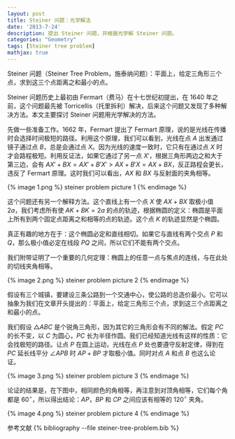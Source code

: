 ```yaml
---
layout: post
title: Steiner 问题：光学解法
date: '2013-7-24'
description: 提出 Steiner 问题，并根据光学解 Steiner 问题。
categories: "Geometry"
tags: [Steiner tree problem]
mathjax: true
---
```


Steiner 问题（Steiner Tree Problem，施泰纳问题）：平面上，给定三角形三个点，求到这三个点距离之和最小的点。

Steiner 问题历史上最初由 Fermart（费马）在十七世纪初提出，在 1640 年之前，这个问题最先被 Torricellis（托里拆利）解决，后来这个问题又发现了多种解决方法。本文主要探讨 Steiner 问题用光学解决的方法。

先做一些准备工作。1662 年，Fermart 提出了 Fermart 原理，说的是光线在传播时会选择时间极短的路径。利用这个原理，我们可以看到，光线在点 $A$ 出发通过镜子通过点 $B$，总是会通过点 $X$。因为光线的速度一致时，它只有在通过点 $X$ 时才会路程极短。利用反证法，如果它通过了另一点 $X'$，根据三角形两边之和大于第三边，会有 $AX' + BX = AX' + B'X' > AX + B'X = AX + BX$，反正路程会更长，违反了 Fermart 原理。这时我们可以看出，$AX$ 和 $BX$ 与反射面的夹角相等。

{% image 1.png %}
steiner problem picture 1
{% endimage %}

<!--more-->

这个问题还有另一个解释方法。这个直线上有一个点 $X$ 使 $AX + BX$ 取极小值 $2a$，我们考虑所有使 $AK + BK = 2a$ 的点的轨迹，根据椭圆的定义：椭圆是平面上所有到两个固定点距离之和相等的点的轨迹。这个点 $K$ 的轨迹显然是个椭圆。

真正有趣的地方在于：这个椭圆必定和直线相切。如果它与直线有两个交点 $P$ 和 $Q$，那么极小值必定在线段 $PQ$ 之间，所以它们不能有两个交点。

我们附带证明了一个重要的几何定理：椭圆上的任意一点与焦点的连线，与在此处的切线夹角相等。

{% image 2.png %}
steiner problem picture 2
{% endimage %}

假设有三个城镇，要建设三条公路到一个交通中心，使公路的总造价最小。它可以抽象为我们在文章开头提出的：平面上，给定三角形三个点，求到这三个点距离之和最小的点。

我们假设 $\triangle ABC$ 是个锐角三角形，因为其它的三角形会有不同的解法。假定 $PC$ 的长不变，以 $C$ 为圆心，$PC$ 长为半径作圆。我们已经知道光线有这样的性质：它会找极短的路径。让点 $P$ 在圆上运动，光线在点 $P$ 处也要遵守反射定律，得到在 $PC$ 延长线平分 $\angle APB$ 时 $AP + BP$ 才取极小值。同时对点 $A$ 和点 $B$ 也这么论证。

{% image 3.png %}
steiner problem picture 3
{% endimage %}

论证的结果是，在下图中，相同颜色的角相等，再注意到对顶角相等，它们每个角都是 $60 ^\circ$，所以得出结论：$AP$，$BP$ 和 $CP$ 之间应该有相等的 $120^\circ$ 夹角。

{% image 4.png %}
steiner problem picture 4
{% endimage %}

参考文献
{% bibliography --file steiner-tree-problem.bib %}
